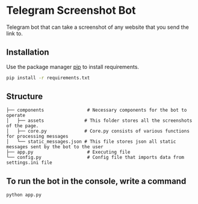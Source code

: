 # Telegram Screenshot Bot

Telegram bot that can take a screenshot of any website that you send the link to. 

## Installation

Use the package manager [pip](https://pip.pypa.io/en/stable/) to install requirements.

```bash
pip install -r requirements.txt 
```

## Structure
    
    ├── components                # Necessary components for the bot to operate
    │   ├── assets               # This folder stores all the screenshots of the page.
    │   ├── core.py              # Core.py consists of various functions for processing messages
    │   └── static_messages.json # This file stores json all static messages sent by the bot to the user 
    ├── app.py                    # Executing file 
    └── config.py                 # Config file that imports data from settings.ini file
    
## To run the bot in the console, write a command 
```bash
python app.py
```
